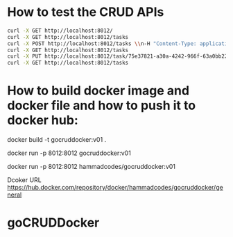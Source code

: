 # How to test the CRUD APIs

```bash
curl -X GET http://localhost:8012/
curl -X GET http://localhost:8012/tasks
curl -X POST http://localhost:8012/tasks \\n-H "Content-Type: application/json" \\n-d '{"title": "Study for exams", "status":"pending"}'
curl -X GET http://localhost:8012/tasks
curl -X PUT http://localhost:8012/task/75e37821-a30a-4242-966f-63a0bb22bf8b -H "Content-Type: application/json" -d '{"title": "Study for exams", "status":"complete"}'
curl -X GET http://localhost:8012/tasks
```

# How to build docker image and docker file and how to push it to docker hub:

docker build -t gocruddocker:v01 .

docker run -p 8012:8012 gocruddocker:v01

docker run -p 8012:8012 hammadcodes/gocruddocker:v01

Dcoker URL https://hub.docker.com/repository/docker/hammadcodes/gocruddocker/general

# goCRUDDocker
